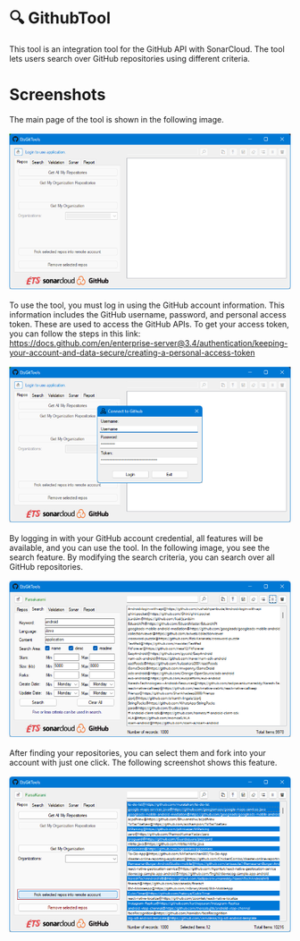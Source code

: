 # 🔍 GithubTool
This tool is an integration tool for the GitHub API with SonarCloud. The tool lets users search over GitHub repositories using different criteria.

# Screenshots
The main page of the tool is shown in the following image.
<br/><br/>
<img src="/Screenshots/ETSGitTool.png"/>
<br/><br/>
To use the tool, you must log in using the GitHub account information. This information includes the GitHub username, password, and personal access token. These are used to access the GitHub APIs. To get your access token, you can follow the steps in this link: 
<br/>
https://docs.github.com/en/enterprise-server@3.4/authentication/keeping-your-account-and-data-secure/creating-a-personal-access-token
<br/><br/>
<img src="/Screenshots/ETSGitToolLoginPage.png"/>
<br/><br/>
By logging in with your GitHub account credential, all features will be available, and you can use the tool. In the following image, you see the search feature. By modifying the search criteria, you can search over all GitHub repositories.
<br/><br/>
<img src="/Screenshots/ETSGitToolSearchPageWithCriteria.png"/>
<br/><br/>
After finding your repositories, you can select them and fork into your account with just one click. The following screenshot shows this feature.
<br/><br/>
<img src="/Screenshots/ETSGitToolSearchPageSelectionToFork.png"/>
